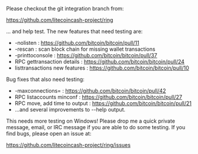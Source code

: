 Please checkout the git integration branch from:

https://github.com/litecoincash-project/ring

... and help test.  The new features that need testing are:

* -nolisten : https://github.com/bitcoin/bitcoin/pull/11
* -rescan : scan block chain for missing wallet transactions
* -printtoconsole : https://github.com/bitcoin/bitcoin/pull/37
* RPC gettransaction details : https://github.com/bitcoin/bitcoin/pull/24
* listtransactions new features : https://github.com/bitcoin/bitcoin/pull/10

Bug fixes that also need testing:

* -maxconnections= : https://github.com/bitcoin/bitcoin/pull/42
* RPC listaccounts minconf : https://github.com/bitcoin/bitcoin/pull/27
* RPC move, add time to output : https://github.com/bitcoin/bitcoin/pull/21
* ...and several improvements to --help output.

This needs more testing on Windows!  Please drop me a quick private message, email, or IRC message if you are able to do some testing.  If you find bugs, please open an issue at:

https://github.com/litecoincash-project/ring/issues
